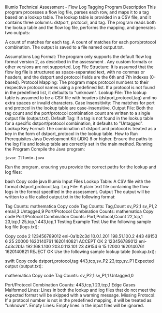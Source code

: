 Illumio Technical Assessment - Flow Log Tagging Program
Description
This program processes a flow log file, parses each row, and maps it to a tag based on a lookup table. The lookup table is provided in a CSV file, and it contains three columns: dstport, protocol, and tag. The program reads both the lookup table and the flow log file, performs the mapping, and generates two outputs:

A count of matches for each tag.
A count of matches for each port/protocol combination.
The output is saved to a file named output.txt.

Assumptions
Log Format: The program only supports the default flow log format version 2, as described in the assessment . Any custom formats or other versions are not supported.
Log File Structure: It is assumed that the flow log file is structured as space-separated text, with no commas or headers, and the dstport and protocol fields are the 6th and 7th indexes (0-based).
Protocol Mapping: The program maps protocol numbers to their respective protocol names using a predefined list. If a protocol is not found in the predefined list, it defaults to "unknown".
Lookup File: The lookup table is assumed to be a CSV file with headers (dstport,protocol,tag) and no extra spaces or invalid characters.
Case Insensitivity: The matches for port and protocol in the lookup table are case-insensitive.
Output File: Both the tag count and the port/protocol combination count are written to a single output file (output.txt).
Default Tag: If a tag is not found in the lookup table for a specific dstport/protocol combination, it defaults to "Untagged".
Lookup Key Format: The combination of dstport and protocol is treated as a key in the form of dstport_protocol in the lookup table.
How to Run
Prerequisites
Java Development Kit (JDK) 8 or higher.
Ensure the paths to the log file and lookup table are correctly set in the main method.
Running the Program
Compile the Java program:

```
javac Illumio.java
```
Run the program, ensuring you provide the correct paths for the lookup and log files:

bash
Copy code
java Illumio
Input Files
Lookup Table: A CSV file with the format dstport,protocol,tag.
Log File: A plain text file containing the flow logs in the format specified in the assessment.
Output
The output will be written to a file called output.txt in the following format:

Tag Counts:
mathematica
Copy code
Tag Counts:
Tag,Count
sv_P2,1
sv_P1,2
email,3
Untagged,9
Port/Protocol Combination Counts:
mathematica
Copy code
Port/Protocol Combination Counts:
Port,Protocol,Count
22,tcp,1
23,tcp,1
25,tcp,1
443,tcp,1
Testing
Example Test
Use the following sample log file (logs.txt):

Copy code
2 123456789012 eni-0a1b2c3d 10.0.1.201 198.51.100.2 443 49153 6 25 20000 1620140761 1620140821 ACCEPT OK
2 123456789012 eni-4d3c2b1a 192.168.1.100 203.0.113.101 23 49154 6 15 12000 1620140761 1620140821 REJECT OK
Use the following sample lookup table (lookup.txt):

swift
Copy code
dstport,protocol,tag
443,tcp,sv_P2
23,tcp,sv_P1
Expected output (output.txt):

mathematica
Copy code
Tag Counts:
sv_P2,1
sv_P1,1
Untagged,0

Port/Protocol Combination Counts:
443,tcp,1
23,tcp,1
Edge Cases
Malformed Lines: Lines in both the lookup and log files that do not meet the expected format will be skipped with a warning message.
Missing Protocol: If a protocol number is not in the predefined mapping, it will be treated as "unknown".
Empty Lines: Empty lines in the input files will be ignored.